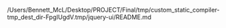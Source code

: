 /Users/Bennett_McL/Desktop/PROJECT/Final/tmp/custom_static_compiler-tmp_dest_dir-FpgIUgdV.tmp/jquery-ui/README.md